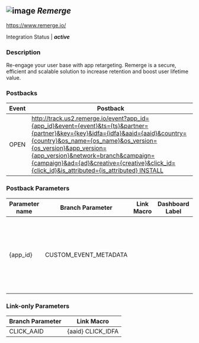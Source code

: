 ## ![image](https://cdn.branch.io/branch-assets/ad-partner-manager/vgfm8axwuhj2lcwybtzf-1492640396474.png)	***Remerge***
https://www.remerge.io/

Integration Status |  ***active***

###  Description
Re-engage your user base with app retargeting. Remerge is a secure, efficient and scalable solution to increase retention and boost user lifetime value.

### Postbacks
Event | Postback
--- | ---
OPEN | http://track.us2.remerge.io/event?app_id={app_id}&event={event}&ts={ts}&partner={partner}&key={key}&idfa={idfa}&aaid={aaid}&country={country}&os_name={os_name}&os_version={os_version}&app_version={app_version}&network=branch&campaign={campaign}&ad={ad}&creative={creative}&click_id={click_id}&is_attributed={is_attributed} INSTALL | http://track.us2.remerge.io/event?app_id={app_id}&event={event}&ts={ts}&partner={partner}&key={key}&idfa={idfa}&aaid={aaid}&country={country}&os_name={os_name}&os_version={os_version}&app_version={app_version}&network=branch&campaign={campaign}&ad={ad}&creative={creative}&click_id={click_id}&is_attributed={is_attributed} PURCHASE | http://track.us2.remerge.io/event?app_id={app_id}&event={event}&ts={ts}&partner={partner}&key={key}&idfa={idfa}&aaid={aaid}&country={country}&os_name={os_name}&os_version={os_version}&app_version={app_version}&revenue={revenue}&currency={currency}&network=branch&campaign={campaign}&ad={ad}&creative={creative}&click_id={click_id}&is_attributed={is_attributed} custom_event | http://track.us2.remerge.io/event?app_id={app_id}&event={event}&ts={ts}&partner={partner}&key={key}&idfa={idfa}&aaid={aaid}&country={country}&os_name={os_name}&os_version={os_version}&app_version={app_version}&network=branch&campaign={campaign}&ad={ad}&creative={creative}&click_id={click_id}&is_attributed={is_attributed}

### Postback Parameters
Parameter name | Branch Parameter | Link Macro | Dashboard Label | Webhook Template | Required | Description
--- | --- | --- | --- | --- | --- | --- 
{app_id} | CUSTOM_EVENT_METADATA |  |  | <@loop data=app.app_bundles val=\bundle\><#if user_data.os == bundle.os><#if bundle.os==\ANDROID\><@break/><#elseif bundle.os == \IOS\>${(bundle.ios.itunes_id?substring(2))!}</#if><@break/></#if></@loop> | false | iTunes or Google Play Store App ID {event} | EVENT_NAME |  |  | null | false | name of the event {ts} | EVENT_TIMESTAMP |  |  | null | false | event timestamp as unix epoch, timezone should be UTC {partner} | ACCOUNT_CREDENTIAL |  | Partner Name | null | false | name of the tracking partner {key} | ACCOUNT_CREDENTIAL |  | Password | null | false | key of the partner (provided by remerge) {idfa} | IDFA | {idfa} |  | null | false | Apple IDFA (uppercase) (if a aaid was provided not mandatory) {aaid} | AAID | {aaid} |  | null | false | Android Advertising ID (lowercase) (if a idfa was provided not mandatory) {country} | COUNTRY |  |  | null | false | ISO alpha 2 country code (lowercase) {os_name} | OS |  |  | null | false | OS name {os_version} | OS_VERSION |  |  | null | false | OS version {app_version} | APP_VERSION |  |  | null | false | App version {campaign} | CAMPAIGN | {campaign} |  | null | false | if the event is attributes to a partner, the campaign name or id {ad} | AD_SET_ID | {ad} |  | null | false | if the event is attributes to a partner , the ad name or id {creative} | CREATIVE_ID | {creative} |  | null | false | if the event is attributes to a partner, the creative name or id {click_id} | CLICK_ID | {click_id} |  | null | false | pass through parameter for the unique ad click id (usually appended to a click tracking url by remerge) {is_attributed} | IS_CLAIMABLE |  |  | ${event.custom_data.is_attributes} | false | null {revenue} | PURCHASE_REVENUE |  |  | null | false | Revenue {currency} | PURCHASE_CURRENCY |  |  | null | false | ISO 4217 currency code

### Link-only Parameters
Branch Parameter | Link Macro
--- | ---
CLICK_AAID | {aaid} CLICK_IDFA | {idfa}



